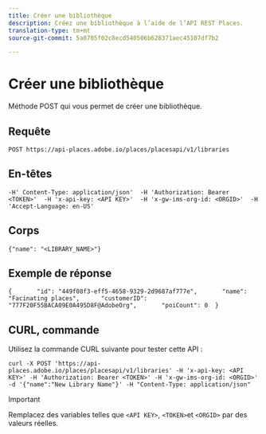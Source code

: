 ```yaml
---
title: Créer une bibliothèque
description: Créez une bibliothèque à l’aide de l’API REST Places.
translation-type: tm+mt
source-git-commit: 5a0705f02c8ecd540506b628371aec45107df7b2

---
```



# Créer une bibliothèque

Méthode POST qui vous permet de créer une bibliothèque.

## Requête

```text
POST https://api-places.adobe.io/places/placesapi/v1/libraries
```

## En-têtes

```text
-H' Content-Type: application/json'  -H 'Authorization: Bearer <TOKEN>'  -H 'x-api-key: <API KEY>'  -H 'x-gw-ims-org-id: <ORGID>'  -H 'Accept-Language: en-US'
```

## Corps

```text
{"name": "<LIBRARY_NAME>"}
```

## Exemple de réponse

```text
{       "id": "449f08f3-eff5-4658-9329-2d9687af777e",       "name": "Facinating places",      "customerID": "777F20F55BACA09E0A495D8F@AdobeOrg",       "poiCount": 0  }
```

## CURL, commande

Utilisez la commande CURL suivante pour tester cette API :

```text
curl -X POST 'https://api-places.adobe.io/places/placesapi/v1/libraries' -H 'x-api-key: <API KEY>' -H 'Authorization: Bearer <TOKEN>' -H 'x-gw-ims-org-id: <ORGID>' -d '{"name":"New Library Name"}' -H "Content-Type: application/json"
```

>[!IMPORTANT]
>
>Remplacez des variables telles que `<API KEY>`, `<TOKEN>`et `<ORGID>` par des valeurs réelles.

